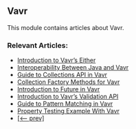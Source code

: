 ## Vavr

This module contains articles about Vavr.

### Relevant Articles:
- [Introduction to Vavr’s Either](https://www.baeldung.com/vavr-either)
- [Interoperability Between Java and Vavr](https://www.baeldung.com/java-vavr)
- [Guide to Collections API in Vavr](https://www.baeldung.com/vavr-collections)
- [Collection Factory Methods for Vavr](https://www.baeldung.com/vavr-collection-factory-methods)
- [Introduction to Future in Vavr](https://www.baeldung.com/vavr-future)
- [Introduction to Vavr’s Validation API](https://www.baeldung.com/vavr-validation-api)
- [Guide to Pattern Matching in Vavr](https://www.baeldung.com/vavr-pattern-matching)
- [Property Testing Example With Vavr](https://www.baeldung.com/vavr-property-testing) 
- [[<-- prev]](/vavr-modules/vavr)
